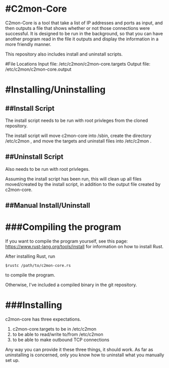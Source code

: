 #C2mon-Core
===========

C2mon-Core is a tool that take a list of IP addresses and ports as input, and
then outputs a file that shows whether or not those connections were 
successful. It is designed to be run in the background, so that you can have 
another program read in the file it outputs and display the information in a 
more friendly manner.

This repository also includes install and uninstall scripts.

#File Locations
Input file: /etc/c2mon/c2mon-core.targets
Output file: /etc/c2mon/c2mon-core.output

#Installing/Uninstalling
========================

##Install Script
----------------
The install script needs to be run with root privleges from the cloned 
repository.

The install script will move c2mon-core into /sbin, create the directory
/etc/c2mon , and move the targets and uninstall files into /etc/c2mon .

##Uninstall Script
------------------
Also needs to be run with root privleges.

Assuming the install script has been run, this will clean up all files
moved/created by the install script, in addition to the output file created
by c2mon-core.

##Manual Install/Uninstall
--------------------------

###Compiling the program
========================
If you want to compile the program yourself, see this page:
https://www.rust-lang.org/tools/install for information on how to install
Rust.

After installing Rust, run 

```
$rustc /path/to/c2mon-core.rs
```

to compile the program.

Otherwise, I've included a compiled binary in the git repository.

###Installing
=============

c2mon-core has three expectations.

1) c2mon-core.targets to be in /etc/c2mon
2) to be able to read/write to/from /etc/c2mon
3) to be able to make outbound TCP connections

Any way you can provide it these three things, it should work. As far as
uninstalling is concerned, only you know how to uninstall what you manually
set up.
